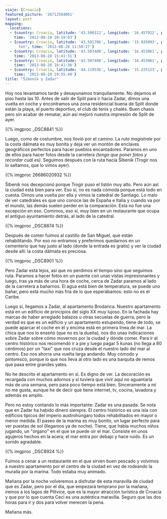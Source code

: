 ```yaml
---
viaje: [Croacia]
featured_picture: '26712584061'
layout: post
mapping:
  locations:
  - {country: Croacia, latitude: '43.500122', longitude: '16.457922', place: Split,
    time: '2013-08-28 10:19:03'}
  - {country: Croacia, latitude: '43.581706', longitude: '15.935093', place: "Primo\u0161\
      ten", time: '2013-08-28 11:50:27'}
  - {country: Croacia, latitude: '43.507408', longitude: '16.453061', place: Split,
    time: '2013-08-28 15:41:31'}
  - {country: Croacia, latitude: '43.507408', longitude: '16.453061', place: Split,
    time: '2013-08-28 16:41:36'}
  - {country: Croacia, latitude: '44.119536', longitude: '15.225123', place: Zadar,
    time: '2013-08-28 19:55:40'}
title: "Šibenik y Zadar"
---
```

Hoy nos levantamos tarde y desayunamos tranquilamente. No dejamos el piso hasta las 10. Antes de salir de Split para ir hacia Zadar, dimos una vuelta en coche y encontramos una zona residencial buena de Split donde están la playa, el puerto deportivo, el club de tenis y chalés. Buen chasis pero sin acabar de rematar, aún así mejoró nuestra impresión de Split de ayer.

{{% imgproc _DSC8841 %}}

Luego, como de costumbre, nos llovió por el camino. La <em>ruta magistrale</em> por la costa dálmata es muy bonita y deja ver un montón de enclaves geográficos perfectos para hacer pueblos encantadores. Paramos en uno de ellos para hacer fotos desde la carretera <em>(tengo que poner fotos y recordar cuál es)</em>. Seguimos después con la ruta hacia Šibenik (Trogir nos lo saltamos, que lo vimos ayer).

{{% imgproc 26686020932 %}}

Šibenik nos decepcionó porque Trogir puso el listón muy alto. Pero aún así la ciudad está bien para ver. Eso sí, no es nada cómoda porque está todo en cuesta. Dimos una vuelta por ella y vimos la catedral de Santiago. Lo malo de ver catedrales es que uno conoce las de España e Italia y cuando va por el mundo, las demás suelen perder en la comparación. Esta no fue una excepción en eso. Comimos, eso sí, muy bien en un restaurante que ocupa el antiguo ayuntamiento detrás, al lado de la catedral.

{{% imgproc _DSC8874 %}}

Después de comer fuimos al castillo de San Miguel, que están rehabilitando. Por eso no entramos y preferimos quedarnos en un cementerio que hay justo al lado (donde la entrada es gratis) y ver la ciudad desde allí: la costa dálmata es preciosa.

{{% imgproc _DSC8901 %}}

Pero Zadar está lejos, así que no perdimos el tiempo sino que seguimos ruta. Paramos a hacer fotos en un puente con unas vistas impresionantes y luego, tras ya más de una hora de coche, cerca de Zadar paramos al lado de la carretera a bañarnos. El agua está bien de temperatura, se puede uno bañar, pero está mucho más fría de lo que esperábamos: esto no es el Caribe.

Luego sí, llegamos a Zadar, al apartamento Brodarica. Nuestro apartamento está en un edificio de principios del siglo XX muy lujoso. En la fachada hay marcas de haber arreglado balazos u otras secuelas de guerra, pero la verdad es que es un edificio y un apartamento estupendo, tiene de todo, se puede aparcar el coche en él y encima está en primera línea de mar. La chica que nos lo enseñó (que no es la dueña), nos dio unas indicaciones sobre Zadar sobre cómo movernos por la ciudad y dónde comer. Para ir al centro histórico nos recomendó ir a pie y luego pagar 5 kunas (no llega a 80 céntimos) por un "taxi" que nos cruza desde el nuestro lado del mar al centro. Eso nos ahorra una vuelta larga andando. Muy cómodo y pintoresco, porque lo que nos lleva al otro lado es una barquita de remos que pasa entre grandes yates.

No he descrito el apartamento en sí. Es digno de ver. La decoración es recargada con muchos adornos y si tuviera que vivir aquí no aguantaría más de una semana, pero para poco tiempo está bien. Sinceramente a mí no me gusta, aunque he de decir que tiene internet, tv, cocina, lavadora y además es amplio.

Pero no estoy contando lo más importante: Zadar es una pasada. Se nota que en Zadar ha habido dinero siempre. El centro histórico es una isla con edificios típicos del imperio austrohúngaro todos rehabilitados en mayor o menor medida. El paseo de la marina es muy bonito, un lugar perfecto para ver puestas de sol (llegamos ya de noche). Tiene, que había muchos niños jugando, un "órgano" en el que se puede oir el mar. Consiste en unos agujeros hechos en la acera; el mar entra por debajo y hace ruido. Es un sonido agradable.

{{% imgproc _DSC8924 %}}

Fuimos a cenar a un restaurante en el que sirven buen pescado y volvimos a nuestro apartamento por el centro de la ciudad en vez de rodeando la muralla por la marina. Todo estaba muy animado.

Mañana por la noche volveremos a disfrutar de esta maravilla de ciudad que es Zadar, pero por el día, que empezará temprano por la mañana, iremos a los lagos de Plitvice, que es la mayor atracción turística de Croacia y que por lo que cuenta Ceci es una auténtica maravilla. Seguro que las dos horas para ir y dos para volver merecen la pena.

Mañana más.